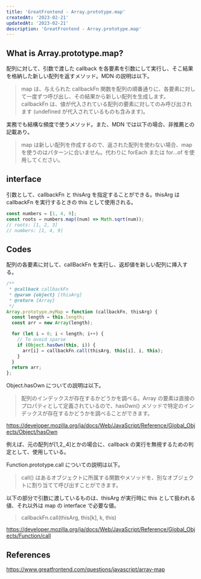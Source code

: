 ```yaml
---
title: 'GreatFrontend - Array.prototype.map'
createdAt: '2023-02-21'
updatedAt: '2023-02-21'
description: 'GreatFrontend - Array.prototype.map'
---
```


## What is Array.prototype.map?

配列に対して、引数で渡した callback を各要素を引数にして実行し、そこ結果を格納した新しい配列を返すメソッド。MDN の説明は以下。

> map は、与えられた callbackFn 関数を配列の順番通りに、各要素に対して一度ずつ呼び出し、その結果から新しい配列を生成します。 callbackFn は、値が代入されている配列の要素に対してのみ呼び出されます (undefined が代入されているものも含みます)。

実務でも結構な頻度で使うメソッド。また、MDN では以下の場合、非推薦との記載あり。

> map は新しい配列を作成するので、返された配列を使わない場合、map を使うのはパターンに合いません。代わりに forEach または for...of を使用してください。

## interface

引数として、callbackFn と thisArg を指定することができる。thisArg は callbackFn を実行するときの this として使用される。

```javascript
const numbers = [1, 4, 9];
const roots = numbers.map((num) => Math.sqrt(num));
// roots: [1, 2, 3]
// numbers: [1, 4, 9]
```

## Codes

配列の各要素に対して、callBackFn を実行し、返却値を新しい配列に挿入する。

```javascript
/**
 * @callback callbackFn
 * @param {object} [thisArg]
 * @return {Array}
 */
Array.prototype.myMap = function (callbackFn, thisArg) {
  const length = this.length;
  const arr = new Array(length);

  for (let i = 0; i < length; i++) {
    // To avoid sparse
    if (Object.hasOwn(this, i)) {
      arr[i] = callbackFn.call(thisArg, this[i], i, this);
    }
  }
  return arr;
};
```

Object.hasOwn についての説明は以下。

> 配列のインデックスが存在するかどうかを調べる。Array の要素は直接のプロパティとして定義されているので、hasOwn() メソッドで特定のインデックスが存在するかどうかを調べることができます。

https://developer.mozilla.org/ja/docs/Web/JavaScript/Reference/Global_Objects/Object/hasOwn

例えば、元の配列が[1,2,,4]とかの場合に、callback の実行を無視するための判定として、使用している。

Function.prototype.call についての説明は以下。

> call() はあるオブジェクトに所属する関数やメソッドを、別なオブジェクトに割り当てて呼び出すことができます。

以下の部分で引数に渡しているものは、thisArg が実行時に this として扱われる値、それ以外は map の interface で必要な値。

> callbackFn.call(thisArg, this[k], k, this)

https://developer.mozilla.org/ja/docs/Web/JavaScript/Reference/Global_Objects/Function/call

## References

https://www.greatfrontend.com/questions/javascript/array-map
